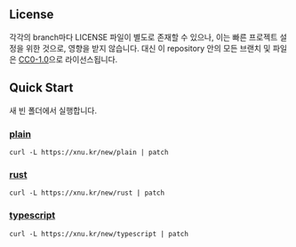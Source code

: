 ## License
각각의 branch마다 LICENSE 파일이 별도로 존재할 수 있으나, 이는 빠른 프로젝트
설정을 위한 것으로, 영향을 받지 않습니다. 대신 이 repository 안의 모든 브랜치
및 파일은 [CC0-1.0](/LICENSE)으로 라이선스됩니다.

## Quick Start
새 빈 폴더에서 실행합니다.
### [plain](https://github.com/xnuk/new/tree/plain)
```
curl -L https://xnu.kr/new/plain | patch
```

### [rust](https://github.com/xnuk/new/tree/rust)
```
curl -L https://xnu.kr/new/rust | patch
```

### [typescript](https://github.com/xnuk/new/tree/typescript)
```
curl -L https://xnu.kr/new/typescript | patch
```
